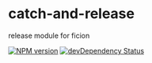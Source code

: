 catch-and-release
=================

release module for ficion

[![NPM version](https://badge.fury.io/js/catch-and-release.svg)](http://badge.fury.io/js/catch-and-release)
[![devDependency Status](https://david-dm.org/fishin/catch-and-release/dev-status.svg)](https://david-dm.org/fishin/catch-and-release#info=devDependencies)
